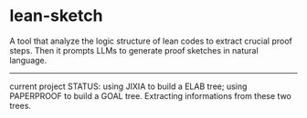 # lean-sketch

A tool that analyze the logic structure of lean codes to extract crucial proof steps. Then it prompts LLMs to generate proof sketches in natural language.
_________________________________________________________________________________________________________________________________________________________


current project STATUS: using JIXIA to build a ELAB tree; using PAPERPROOF to build a GOAL tree. Extracting informations from these two trees.
